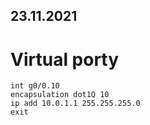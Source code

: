 ## 23.11.2021

# Virtual porty

```
int g0/0.10
encapsulation dot1Q 10
ip add 10.0.1.1 255.255.255.0
exit
```